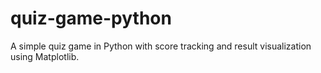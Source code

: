 # quiz-game-python
A simple quiz game in Python with score tracking and result visualization using Matplotlib.
